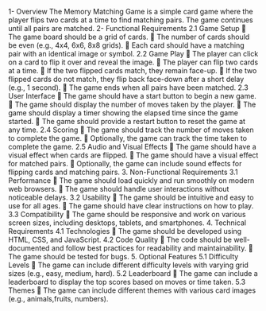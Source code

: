 1- Overview
The Memory Matching Game is a simple card game where the player flips two cards at a
time to find matching pairs. The game continues until all pairs are matched.
2- Functional Requirements
2.1 Game Setup
 The game board should be a grid of cards.
 The number of cards should be even (e.g., 4x4, 6x6, 8x8 grids).
 Each card should have a matching pair with an identical image or symbol.
2.2 Game Play
 The player can click on a card to flip it over and reveal the image.
 The player can flip two cards at a time.
 If the two flipped cards match, they remain face-up.
 If the two flipped cards do not match, they flip back face-down after a short delay
(e.g., 1 second).
 The game ends when all pairs have been matched.
2.3 User Interface
 The game should have a start button to begin a new game.
 The game should display the number of moves taken by the player.
 The game should display a timer showing the elapsed time since the game
started.
 The game should provide a restart button to reset the game at any time.
2.4 Scoring
 The game should track the number of moves taken to complete the game.
 Optionally, the game can track the time taken to complete the game.
2.5 Audio and Visual Effects
 The game should have a visual effect when cards are flipped.
 The game should have a visual effect for matched pairs.
 Optionally, the game can include sound effects for flipping cards and matching
pairs.
3. Non-Functional Requirements
3.1 Performance
 The game should load quickly and run smoothly on modern web browsers.
 The game should handle user interactions without noticeable delays.
3.2 Usability
 The game should be intuitive and easy to use for all ages.
 The game should have clear instructions on how to play.
3.3 Compatibility
 The game should be responsive and work on various screen sizes, including
desktops, tablets, and smartphones.
4. Technical Requirements
4.1 Technologies
 The game should be developed using HTML, CSS, and JavaScript.
4.2 Code Quality
 The code should be well-documented and follow best practices for readability
and maintainability.
 The game should be tested for bugs.
5. Optional Features
5.1 Difficulty Levels
 The game can include different difficulty levels with varying grid sizes (e.g., easy,
medium, hard).
5.2 Leaderboard
 The game can include a leaderboard to display the top scores based on moves or
time taken.
5.3 Themes
 The game can include different themes with various card images (e.g., animals,fruits, numbers).

